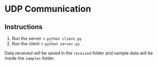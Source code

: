 # UDP Communication

## Instructions

1. Run the server > `python client.py`
2. Run the client > `python server.py`

Data received will be saved in the `received` folder and sample data will be inside the `samples` folder.

